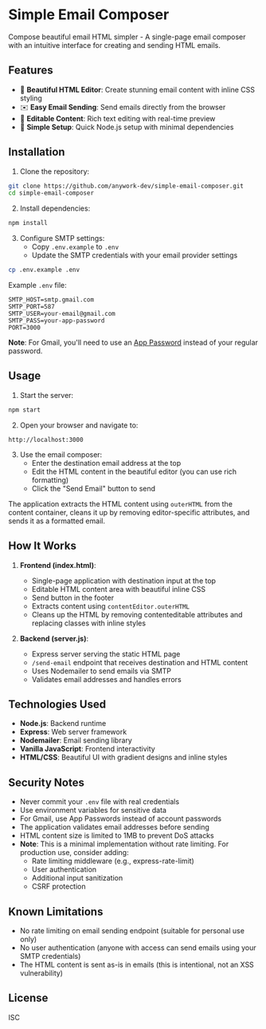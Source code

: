 # Simple Email Composer

Compose beautiful email HTML simpler - A single-page email composer with an intuitive interface for creating and sending HTML emails.

## Features

- 🎨 **Beautiful HTML Editor**: Create stunning email content with inline CSS styling
- ✉️ **Easy Email Sending**: Send emails directly from the browser
- 💅 **Editable Content**: Rich text editing with real-time preview
- 🚀 **Simple Setup**: Quick Node.js setup with minimal dependencies

## Installation

1. Clone the repository:
```bash
git clone https://github.com/anywork-dev/simple-email-composer.git
cd simple-email-composer
```

2. Install dependencies:
```bash
npm install
```

3. Configure SMTP settings:
   - Copy `.env.example` to `.env`
   - Update the SMTP credentials with your email provider settings

```bash
cp .env.example .env
```

Example `.env` file:
```
SMTP_HOST=smtp.gmail.com
SMTP_PORT=587
SMTP_USER=your-email@gmail.com
SMTP_PASS=your-app-password
PORT=3000
```

**Note**: For Gmail, you'll need to use an [App Password](https://support.google.com/accounts/answer/185833) instead of your regular password.

## Usage

1. Start the server:
```bash
npm start
```

2. Open your browser and navigate to:
```
http://localhost:3000
```

3. Use the email composer:
   - Enter the destination email address at the top
   - Edit the HTML content in the beautiful editor (you can use rich formatting)
   - Click the "Send Email" button to send

The application extracts the HTML content using `outerHTML` from the content container, cleans it up by removing editor-specific attributes, and sends it as a formatted email.

## How It Works

1. **Frontend (index.html)**: 
   - Single-page application with destination input at the top
   - Editable HTML content area with beautiful inline CSS
   - Send button in the footer
   - Extracts content using `contentEditor.outerHTML`
   - Cleans up the HTML by removing contenteditable attributes and replacing classes with inline styles

2. **Backend (server.js)**:
   - Express server serving the static HTML page
   - `/send-email` endpoint that receives destination and HTML content
   - Uses Nodemailer to send emails via SMTP
   - Validates email addresses and handles errors

## Technologies Used

- **Node.js**: Backend runtime
- **Express**: Web server framework
- **Nodemailer**: Email sending library
- **Vanilla JavaScript**: Frontend interactivity
- **HTML/CSS**: Beautiful UI with gradient designs and inline styles

## Security Notes

- Never commit your `.env` file with real credentials
- Use environment variables for sensitive data
- For Gmail, use App Passwords instead of account passwords
- The application validates email addresses before sending
- HTML content size is limited to 1MB to prevent DoS attacks
- **Note**: This is a minimal implementation without rate limiting. For production use, consider adding:
  - Rate limiting middleware (e.g., express-rate-limit)
  - User authentication
  - Additional input sanitization
  - CSRF protection

## Known Limitations

- No rate limiting on email sending endpoint (suitable for personal use only)
- No user authentication (anyone with access can send emails using your SMTP credentials)
- The HTML content is sent as-is in emails (this is intentional, not an XSS vulnerability)

## License

ISC
